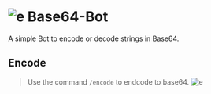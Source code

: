 # ![e](https://cdn.discordapp.com/emojis/1304172810532290560.webp?size=44&quality=lossless) Base64-Bot
A simple Bot to encode or decode strings in Base64.

## Encode 
> Use the command `/encode` to endcode to base64.
![e](https://cdn.discordapp.com/attachments/1304137061770592307/1304520667143737447/walNeWC.png?ex=672fb10b&is=672e5f8b&hm=79ad7169c52b09d35ee94ac57110bf240eaa5d3b4e2e0f0c076e12896d0c17f2&)
